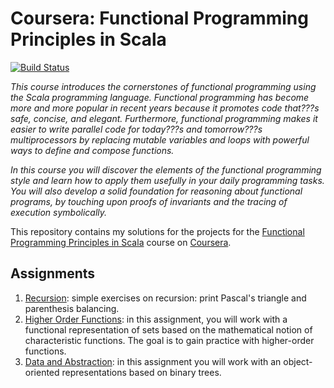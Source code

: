Coursera: Functional Programming Principles in Scala
====================================================

[![Build Status](https://travis-ci.org/drolando/scala-coursera.svg?branch=master)](https://travis-ci.org/drolando/scala-coursera)

*This course introduces the cornerstones of functional programming using the Scala programming language. Functional
programming has become more and more popular in recent years because it promotes code that???s safe, concise, and elegant.
Furthermore, functional programming makes it easier to write parallel code for today???s and tomorrow???s multiprocessors
by replacing mutable variables and loops with powerful ways to define and compose functions.*

*In this course you will discover the elements of the functional programming style and learn how to apply them usefully
in your daily programming tasks. You will also develop a solid foundation for reasoning about functional programs,
by touching upon proofs of invariants and the tracing of execution symbolically.*

This repository contains my solutions for the projects for the
[Functional Programming Principles in Scala](https://www.coursera.org/course/progfun1) course on
[Coursera](https://www.coursera.org/).

## Assignments
1. [Recursion](https://github.com/pranayroy01/Scala/tree/master/recfun): simple exercises on recursion: print Pascal's triangle and parenthesis balancing.
2. [Higher Order Functions](https://github.com/pranayroy01/Scala/tree/master/funsets): in this assignment, you will work with a functional representation of sets based on the mathematical notion of characteristic functions. The goal is to gain practice with higher-order functions.
3. [Data and Abstraction](https://github.com/pranayroy01/Scala/tree/master/objsets): in this assignment you will work with an object-oriented representations based on binary trees.